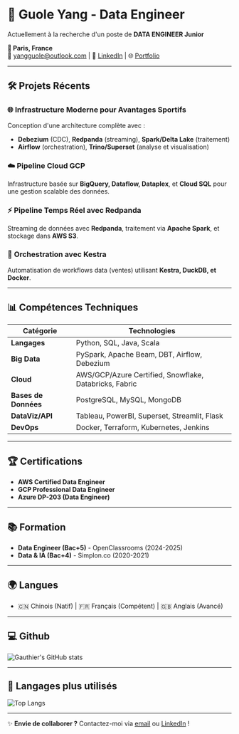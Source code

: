 # 🚀 Guole Yang - Data Engineer

Actuellement à la recherche d'un poste de **DATA ENGINEER Junior** 


**📍 Paris, France**  
📧 yangguole@outlook.com | 🔗 [LinkedIn](https://linkedin.com/in/yangguole) | 🌐 [Portfolio](https://yanggautier.github.io)  

---

## 🛠️ Projets Récents

### 🌐 **Infrastructure Moderne pour Avantages Sportifs**  
Conception d'une architecture complète avec :  
- **Debezium** (CDC), **Redpanda** (streaming), **Spark/Delta Lake** (traitement)  
- **Airflow** (orchestration), **Trino/Superset** (analyse et visualisation)  

### ☁️ **Pipeline Cloud GCP**  
Infrastructure basée sur **BigQuery, Dataflow, Dataplex**, et **Cloud SQL** pour une gestion scalable des données.  

### ⚡ **Pipeline Temps Réel avec Redpanda**  
Streaming de données avec **Redpanda**, traitement via **Apache Spark**, et stockage dans **AWS S3**.  

### 🤖 **Orchestration avec Kestra**  
Automatisation de workflows data (ventes) utilisant **Kestra, DuckDB, et Docker**.  

---

## 📊 Compétences Techniques

| Catégorie         | Technologies                                                                 |
|-------------------|-----------------------------------------------------------------------------|
| **Langages**      | Python, SQL, Java, Scala                                                  |
| **Big Data**      | PySpark, Apache Beam, DBT, Airflow, Debezium                               |
| **Cloud**         | AWS/GCP/Azure Certified, Snowflake, Databricks, Fabric                     |
| **Bases de Données** | PostgreSQL, MySQL, MongoDB                                           |
| **DataViz/API**   | Tableau, PowerBI, Superset, Streamlit, Flask                               |
| **DevOps**        | Docker, Terraform, Kubernetes, Jenkins                                     |

---

## 🏆 Certifications  
- **AWS Certified Data Engineer**  
- **GCP Professional Data Engineer**  
- **Azure DP-203 (Data Engineer)**  

---

## 📚 Formation  
- **Data Engineer (Bac+5)** - OpenClassrooms (2024-2025)  
- **Data & IA (Bac+4)** - Simplon.co (2020-2021)  

---

## 🌍 Langues  
- 🇨🇳 Chinois (Natif) | 🇫🇷 Français (Compétent) | 🇬🇧 Anglais (Avancé)  

---

## 💻 Github 
![Gauthier's GitHub stats](https://github-readme-stats.vercel.app/api?username=yanggautier&show_icons=true&theme=dracula)

---
## 🔨 Langages plus utilisés
![Top Langs](https://github-readme-stats.vercel.app/api/top-langs/?username=yanggautier&hide_progress=true)

---
✨ **Envie de collaborer ?** Contactez-moi via [email](mailto:yangguole@outlook.com) ou [LinkedIn](https://linkedin.com/in/yangguole) !
